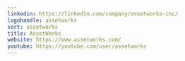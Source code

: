 ```yaml
---
linkedin: https://linkedin.com/company/assetworks-inc/
logohandle: assetworks
sort: assetworks
title: AssetWorks
website: https://www.assetworks.com/
youtube: https://youtube.com/user/assetworks
---
```


